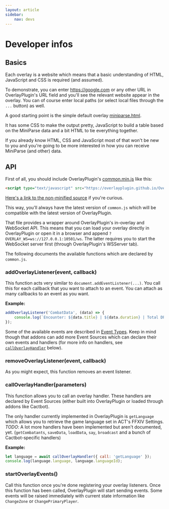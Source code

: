 ```yaml
---
layout: article
sidebar:
    nav: devs
---
```


# Developer infos

## Basics

Each overlay is a website which means that a basic understanding of HTML, JavaScript and CSS is required (and assumed).

To demonstrate, you can enter https://google.com or any other URL in OverlayPlugin's URL field and you'll see the relevant website appear in the overlay. You can of course enter local paths (or select local files through the `...` button) as well.

A good starting point is the simple default overlay [miniparse.html](https://github.com/OverlayPlugin/OverlayPlugin/blob/main/OverlayPlugin.Core/resources/miniparse.html).

It has some CSS to make the output pretty, JavaScript to build a table based on the MiniParse data and a bit HTML to tie everything together.

If you already know HTML, CSS and JavaScript most of that won't be new to you and you're going to be more interested in how you can receive MiniParse (and other) data.

## API

First of all, you should include OverlayPlugin's [common.min.js](../assets/shared/common.min.js) like this:
```html
<script type="text/javascript" src="https://overlayplugin.github.io/OverlayPlugin/assets/shared/common.min.js"></script>
```
[Here's a link to the non-minified source](https://github.com/OverlayPlugin/OverlayPlugin/blob/main/docs/assets/shared/common.js) if you're curious.

This way, you'll always have the latest version of `common.js` which will be compatible with the latest version of OverlayPlugin.

That file provides a wrapper around OverlayPlugin's in-overlay and WebSocket API. This means that you can load your overlay directly in OverlayPlugin or open it in a browser and append `?OVERLAY_WS=ws://127.0.0.1:10501/ws`. The latter requires you to start the WebSocket server first (through OverlayPlugin's WSServer tab).

The following documents the available functions which are declared by `common.js`.

### addOverlayListener(event, callback)

This function acts very similar to `document.addEventListener(...)`. You call this for each callback that you want to attach to an event. You can attach as many callbacks to an event as you want.

**Example:**
```javascript
addOverlayListener('CombatData', (data) => {
    console.log(`Encounter: ${data.title} | ${data.duration} | Total DPS: ${data.ENCDPS}`);
});
```

Some of the available events are described in [Event Types](./event_types.md).
Keep in mind though that addons can add more Event Sources which can declare their own events and handlers (for more info on handlers, see [`callOverlayHandler`](#calloverlayhandlerparameters) below).

### removeOverlayListener(event, callback)

As you might expect, this function removes an event listener.

### callOverlayHandler(parameters)

This function allows you to call an overlay handler. These handlers are declared by Event Sources (either built into OverlayPlugin or loaded through addons like Cactbot).

The only handler currently implemented in OverlayPlugin is `getLanguage` which allows you to retrieve the game language set in ACT's FFXIV Settings.
*TODO*: A lot more handlers have been implemented but aren't documented, yet. (`getCombatants`, `saveData`, `loadData`, `say`, `broadcast` and a bunch of Cactbot-specific handlers)

**Example:**
```javascript
let language = await callOverlayHandler({ call: 'getLanguage' });
console.log(language.language, language.languageId);
```

### startOverlayEvents()

Call this function once you're done registering your overlay listeners. Once this function has been called, OverlayPlugin will start sending events. Some events will be raised immediately with current state information like `ChangeZone` or `ChangePrimaryPlayer`. 

